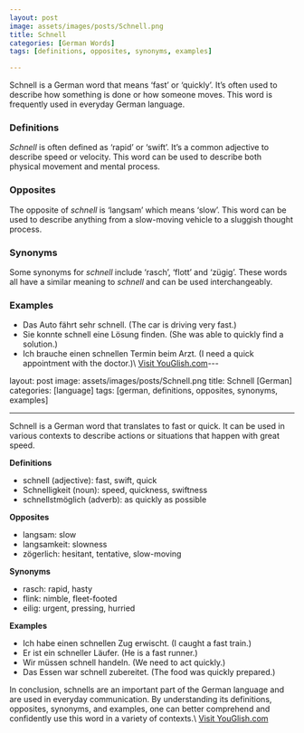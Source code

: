 ```yaml
---
layout: post
image: assets/images/posts/Schnell.png
title: Schnell
categories: [German Words]
tags: [definitions, opposites, synonyms, examples]

---
```


Schnell is a German word that means ‘fast’ or ‘quickly’. It’s often used to describe how something is done or how someone moves. This word is frequently used in everyday German language.

### Definitions

*Schnell* is often defined as ‘rapid’ or ‘swift’. It’s a common adjective to describe speed or velocity. This word can be used to describe both physical movement and mental process.

### Opposites

The opposite of *schnell* is ‘langsam’ which means ‘slow’. This word can be used to describe anything from a slow-moving vehicle to a sluggish thought process.

### Synonyms

Some synonyms for *schnell* include ‘rasch’, ‘flott’ and ‘zügig’. These words all have a similar meaning to *schnell* and can be used interchangeably.

### Examples

- Das Auto fährt sehr schnell. (The car is driving very fast.)
- Sie konnte schnell eine Lösung finden. (She was able to quickly find a solution.)
- Ich brauche einen schnellen Termin beim Arzt. (I need a quick appointment with the doctor.)\ <a id="yg-widget-0" class="youglish-widget" data-query="Schnell" data-lang="german" data-components="8412" data-auto-start="0" data-bkg-color="theme_light" data-title="How%20to%20pronounce%20Schnell%20in%20German"  rel="nofollow" href="https://youglish.com">Visit YouGlish.com</a><script async src="https://youglish.com/public/emb/widget.js" charset="utf-8"></script>---

layout: post
image: assets/images/posts/Schnell.png
title: Schnell [German]
categories: [language]
tags: [german, definitions, opposites, synonyms, examples]

---

Schnell is a German word that translates to fast or quick. It can be used in various contexts to describe actions or situations that happen with great speed.

**Definitions**

- schnell (adjective): fast, swift, quick
- Schnelligkeit (noun): speed, quickness, swiftness
- schnellstmöglich (adverb): as quickly as possible

**Opposites**

- langsam: slow
- langsamkeit: slowness
- zögerlich: hesitant, tentative, slow-moving

**Synonyms**

- rasch: rapid, hasty
- flink: nimble, fleet-footed
- eilig: urgent, pressing, hurried

**Examples**

- Ich habe einen schnellen Zug erwischt. (I caught a fast train.)
- Er ist ein schneller Läufer. (He is a fast runner.)
- Wir müssen schnell handeln. (We need to act quickly.)
- Das Essen war schnell zubereitet. (The food was quickly prepared.)

In conclusion, schnells are an important part of the German language and are used in everyday communication. By understanding its definitions, opposites, synonyms, and examples, one can better comprehend and confidently use this word in a variety of contexts.\ <a id="yg-widget-0" class="youglish-widget" data-query="Schnell" data-lang="german" data-components="8412" data-auto-start="0" data-bkg-color="theme_light" data-title="How%20to%20pronounce%20Schnell%20in%20German"  rel="nofollow" href="https://youglish.com">Visit YouGlish.com</a><script async src="https://youglish.com/public/emb/widget.js" charset="utf-8"></script>